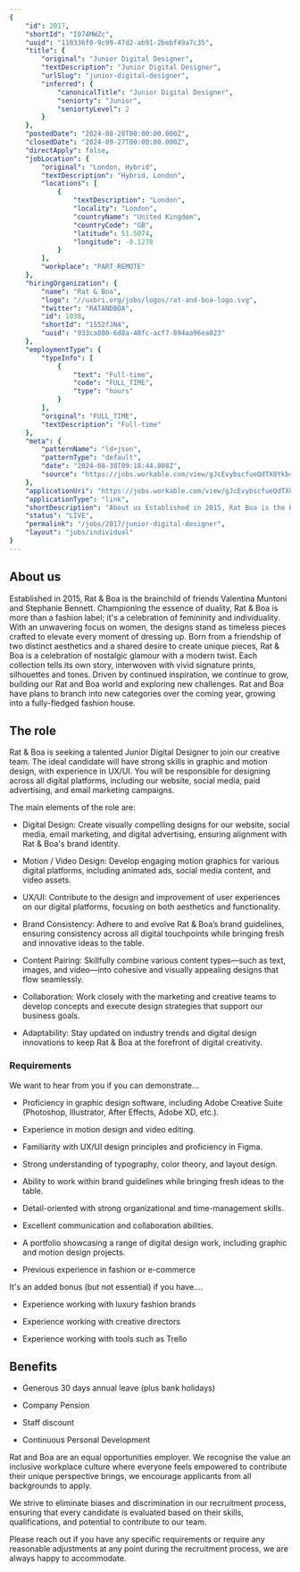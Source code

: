 ```yaml
---
{
	"id": 2017,
	"shortId": "I074MWZc",
	"uuid": "110336f0-9c99-47d2-ab91-2bebf49a7c35",
	"title": {
		"original": "Junior Digital Designer",
		"textDescription": "Junior Digital Designer",
		"urlSlug": "junior-digital-designer",
		"inferred": {
			"canonicalTitle": "Junior Digital Designer",
			"seniorty": "Junior",
			"seniortyLevel": 2
		}
	},
	"postedDate": "2024-08-28T00:00:00.000Z",
	"closedDate": "2024-09-27T00:00:00.000Z",
	"directApply": false,
	"jobLocation": {
		"original": "London, Hybrid",
		"textDescription": "Hybrid, London",
		"locations": [
			{
				"textDescription": "London",
				"locality": "London",
				"countryName": "United Kingdom",
				"countryCode": "GB",
				"latitude": 51.5074,
				"longitude": -0.1278
			}
		],
		"workplace": "PART_REMOTE"
	},
	"hiringOrganization": {
		"name": "Rat & Boa",
		"logo": "//uxbri.org/jobs/logos/rat-and-boa-logo.svg",
		"twitter": "RATANDBOA",
		"id": 1038,
		"shortId": "1552fJN4",
		"uuid": "933ca800-6d8a-48fc-acf7-894aa96ea023"
	},
	"employmentType": {
		"typeInfo": [
			{
				"text": "Full-time",
				"code": "FULL_TIME",
				"type": "hours"
			}
		],
		"original": "FULL_TIME",
		"textDescription": "Full-time"
	},
	"meta": {
		"patternName": "ld+json",
		"patternType": "default",
		"date": "2024-08-30T09:18:44.808Z",
		"source": "https://jobs.workable.com/view/gJcEvybscfueQdTX8Ykb4T/hybrid-junior-digital-designer-in-london-at-rat-%26-boa"
	},
	"applicationUri": "https://jobs.workable.com/view/gJcEvybscfueQdTX8Ykb4T/hybrid-junior-digital-designer-in-london-at-rat-%26-boa",
	"applicationType": "link",
	"shortDescription": "About us Established in 2015, Rat Boa is the brainchild of friends Valentina Muntoni and Stephanie Bennett. Championing the essence of duality, Rat Boa is more than a fashion label; it's' a",
	"status": "LIVE",
	"permalink": "/jobs/2017/junior-digital-designer",
	"layout": "jobs/individual"
}
---
```

<h2>About us</h2><p>Established in 2015, Rat &amp; Boa is the brainchild of friends Valentina Muntoni and Stephanie Bennett. Championing the essence of duality, Rat &amp; Boa is more than a fashion label; it's a celebration of femininity and individuality. With an unwavering focus on women, the designs stand as timeless pieces crafted to elevate every moment of dressing up. Born from a friendship of two distinct aesthetics and a shared desire to create unique pieces, Rat &amp; Boa is a celebration of nostalgic glamour with a modern twist. Each collection tells its own story, interwoven with vivid signature prints, silhouettes and tones. Driven by continued inspiration, we continue to grow, building our Rat and Boa world and exploring new challenges. Rat and Boa have plans to branch into new categories over the coming year, growing into a fully-fledged fashion house.</p><h2>The role</h2><p>Rat &amp; Boa is seeking a talented Junior Digital Designer to join our creative team. The ideal candidate will have strong skills in graphic and motion design, with experience in UX/UI. You will be responsible for designing across all digital platforms, including our website, social media, paid advertising, and email marketing campaigns.&nbsp;</p><p>The main elements of the role are:</p><ul><li><p>Digital Design: Create visually compelling designs for our website, social media, email marketing, and digital advertising, ensuring alignment with Rat &amp; Boa's brand identity.</p></li><li><p>Motion / Video Design: Develop engaging motion graphics for various digital platforms, including animated ads, social media content, and video assets.&nbsp;</p></li><li><p>UX/UI: Contribute to the design and improvement of user experiences on our digital platforms, focusing on both aesthetics and functionality.</p></li><li><p>Brand Consistency: Adhere to and evolve Rat &amp; Boa’s brand guidelines, ensuring consistency across all digital touchpoints while bringing fresh and innovative ideas to the table.</p></li><li><p>Content Pairing: Skillfully combine various content types—such as text, images, and video—into cohesive and visually appealing designs that flow seamlessly.</p></li><li><p>Collaboration: Work closely with the marketing and creative teams to develop concepts and execute design strategies that support our business goals.</p></li><li><p>Adaptability: Stay updated on industry trends and digital design innovations to keep Rat &amp; Boa at the forefront of digital creativity.</p></li></ul><h3>Requirements</h3><p>We want to hear from you if you can demonstrate…</p><ul><li><p>Proficiency in graphic design software, including Adobe Creative Suite (Photoshop, Illustrator, After Effects, Adobe XD, etc.).</p></li><li><p>Experience in motion design and video editing.</p></li><li><p>Familiarity with UX/UI design principles and proficiency in Figma.</p></li><li><p>Strong understanding of typography, color theory, and layout design.</p></li><li><p>Ability to work within brand guidelines while bringing fresh ideas to the table.</p></li><li><p>Detail-oriented with strong organizational and time-management skills.</p></li><li><p>Excellent communication and collaboration abilities.</p></li><li><p>A portfolio showcasing a range of digital design work, including graphic and motion design projects.</p></li><li><p>Previous experience in fashion or e-commerce</p></li></ul><p>It's an added bonus (but not essential) if you have....</p><ul><li><p>Experience working with luxury fashion brands</p></li><li><p>Experience working with creative directors</p></li><li><p>Experience working with tools such as Trello</p></li></ul><h2><strong>Benefits</strong></h2><ul><li><p>Generous 30 days annual leave (plus bank holidays)</p></li><li><p>Company Pension</p></li><li><p>Staff discount&nbsp;</p></li><li><p>Continuous Personal Development&nbsp;&nbsp;&nbsp;&nbsp;&nbsp;</p></li></ul><p>Rat and Boa are an equal opportunities employer. We recognise the value an inclusive workplace culture where everyone feels empowered to contribute their unique perspective brings, we encourage applicants from all backgrounds to apply.&nbsp;</p><p>We strive to eliminate biases and discrimination in our recruitment process, ensuring that every candidate is evaluated based on their skills, qualifications, and potential to contribute to our team.&nbsp;&nbsp;&nbsp;&nbsp;&nbsp;&nbsp;</p><p>Please reach out if you have any specific requirements or require any reasonable adjustments at any point during the recruitment process, we are always happy to accommodate.</p>

